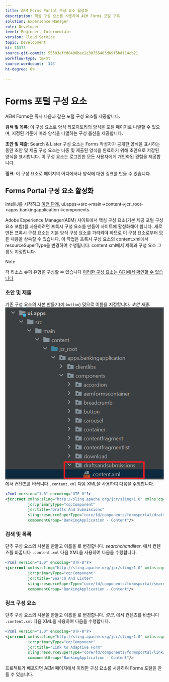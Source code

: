 ```yaml
---
title: AEM Forms Portal 구성 요소 활성화
description: 핵심 구성 요소를 사용하여 AEM Forms 포털 구축
solution: Experience Manager
role: Developer
level: Beginner, Intermediate
version: Cloud Service
topic: Development
kt: 10373
source-git-commit: 55583effd0400bac2e38756483d69f5bd114cb21
workflow-type: tm+mt
source-wordcount: '343'
ht-degree: 0%

---
```


# Forms 포털 구성 요소

AEM Forms은 즉시 다음과 같은 포털 구성 요소를 제공합니다.

**검색 및 목록**: 이 구성 요소로 양식 리포지토리의 양식을 포털 페이지로 나열할 수 있으며, 지정된 기준에 따라 양식을 나열하는 구성 옵션을 제공합니다.

**초안 및 제출**: Search &amp; Lister 구성 요소는 Forms 작성자가 공개한 양식을 표시하는 동안 초안 및 제출 구성 요소는 나중 및 제출된 양식을 완료하기 위해 초안으로 저장된 양식을 표시합니다. 이 구성 요소는 로그인한 모든 사용자에게 개인화된 경험을 제공합니다.

**링크**: 이 구성 요소로 페이지의 어디에서나 양식에 대한 링크를 만들 수 있습니다.

## Forms Portal 구성 요소 활성화

IntelliJ를 시작하고 [이전 단계.](./getting-started.md) ui.apps->src->main->content->jcr_root->apps.bankingapplication->components

Adobe Experience Manager(AEM) 사이트에서 핵심 구성 요소(기본 제공 포털 구성 요소 포함)를 사용하려면 프록시 구성 요소를 만들어 사이트에 활성화해야 합니다.
새로 만든 프록시 구성 요소는 기본 양식 구성 요소를 가리켜야 하므로 이 구성 요소로부터 모든 내용을 상속할 수 있습니다. 이 작업은 프록시 구성 요소의 content.xml에서 resourceSuperType을 변경하여 수행됩니다. content.xml에서 제목과 구성 요소 그룹도 지정합니다.
>[!NOTE]
>
> 각 리소스 슈퍼 유형을 구성할 수 있습니다 [이러한 구성 요소는 여기에서 확인할 수 있습니다](https://github.com/adobe/aem-core-forms-components/tree/master/ui.apps/src/main/content/jcr_root/apps/core/fd/components/formsportal)


### 초안 및 제출

기존 구성 요소의 사본 만들기(예 `button`) 및으로 이름을 지정합니다. _초안 제출_.
![초안 제출](assets/forms-portal-components2.png)
에서 컨텐츠를 바꿉니다 `.content.xml` 다음 XML을 사용하여 다음을 수행합니다.

```xml
<?xml version="1.0" encoding="UTF-8"?>
<jcr:root xmlns:sling="http://sling.apache.org/jcr/sling/1.0" xmlns:cq="http://www.day.com/jcr/cq/1.0" xmlns:jcr="http://www.jcp.org/jcr/1.0"
          jcr:primaryType="cq:Component"
          jcr:title="Drafts And Submissions"
          sling:resourceSuperType="core/fd/components/formsportal/draftsandsubmissions/v1/draftsandsubmissions"
          componentGroup="BankingApplication - Content"/>
```

### 검색 및 목록

단추 구성 요소의 사본을 만들고 이름을 로 변경합니다. _searchchandliter_.
에서 컨텐츠를 바꿉니다 `.content.xml` 다음 XML을 사용하여 다음을 수행합니다.


```xml
<?xml version="1.0" encoding="UTF-8"?>
<jcr:root xmlns:sling="http://sling.apache.org/jcr/sling/1.0" xmlns:cq="http://www.day.com/jcr/cq/1.0" xmlns:jcr="http://www.jcp.org/jcr/1.0"
          jcr:primaryType="cq:Component"
          jcr:title="Search And Lister"
          sling:resourceSuperType="core/fd/components/formsportal/searchlister/v1/searchlister"
          componentGroup="BankingApplication - Content"/>
```

### 링크 구성 요소

단추 구성 요소의 사본을 만들고 이름을 로 변경합니다. _링크_.
에서 컨텐츠를 바꿉니다 `.content.xml` 다음 XML을 사용하여 다음을 수행합니다.


```xml
<?xml version="1.0" encoding="UTF-8"?>
<jcr:root xmlns:sling="http://sling.apache.org/jcr/sling/1.0" xmlns:cq="http://www.day.com/jcr/cq/1.0" xmlns:jcr="http://www.jcp.org/jcr/1.0"
          jcr:primaryType="cq:Component"
          jcr:title="Link to Adaptive Form"
          sling:resourceSuperType="core/fd/components/formsportal/link/v2/link"
          componentGroup="BankingApplication - Content"/>
```

프로젝트가 배포되면 AEM 페이지에서 이러한 구성 요소를 사용하여 Forms 포털을 만들 수 있습니다.